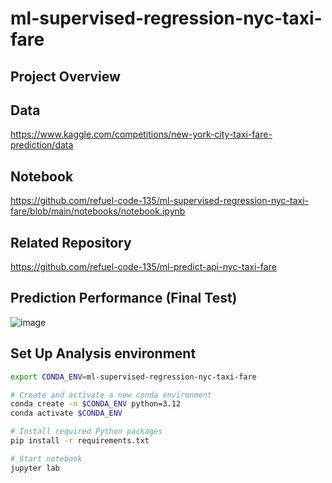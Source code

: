 # ml-supervised-regression-nyc-taxi-fare

## Project Overview

## Data
https://www.kaggle.com/competitions/new-york-city-taxi-fare-prediction/data

## Notebook
https://github.com/refuel-code-135/ml-supervised-regression-nyc-taxi-fare/blob/main/notebooks/notebook.ipynb

##  Related Repository
https://github.com/refuel-code-135/ml-predict-api-nyc-taxi-fare

## Prediction Performance (Final Test)

![image](https://github.com/user-attachments/assets/7e1a129d-04ba-4c5b-87e0-b6699ca75b56)

## Set Up Analysis environment
```bash
export CONDA_ENV=ml-supervised-regression-nyc-taxi-fare

# Create and activate a new conda environment
conda create -n $CONDA_ENV python=3.12
conda activate $CONDA_ENV

# Install required Python packages
pip install -r requirements.txt

# Start notebook
jupyter lab
```
